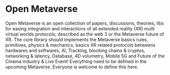 # Open Metaverse
Open Metaverse is an open collection of papers, discussions, theories, libs for easing integration and interactions of all extended reality (XR) multi virtual worlds protocols; described as the web 3 or the Metaverse future of XR. The core library should implements the Metaverse basics rules, primitives, physics & mechanics, basics XR related protocols betweens hardwares and softwares, AI, Tracking, blocking chains & cryptos, networking & latency, Database, 4D volumetry, Mobile 5G and Future of the Cinema industry & Live Event! Everything need to be defined in the upcoming Metaverse. Everyone is welcome to define this here.
